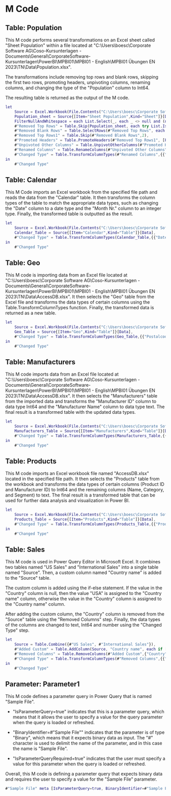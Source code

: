 



# M Code

## Table: Population


This M code performs several transformations on an Excel sheet called "Sheet Population" within a file located at "C:\Users\boesc\Corporate Software AG\Coso-Kursunterlagen - Documents\General\CorporateSoftware-Kursunterlagen\PowerBI\MPBI01\MPBI01 - English\MPBI01 Übungen EN 2023\TN\Data\Population.xlsx". 

The transformations include removing top rows and blank rows, skipping the first two rows, promoting headers, unpivoting columns, renaming columns, and changing the type of the "Population" column to Int64.

The resulting table is returned as the output of the M code.

```m
let
    Source = Excel.Workbook(File.Contents("C:\Users\boesc\Corporate Software AG\Coso-Kursunterlagen - Documents\General\CorporateSoftware-Kursunterlagen\PowerBI\MPBI01\MPBI01 - English\MPBI01 Übungen EN 2023\TN\Data\Population.xlsx"), null, false),
    Population_sheet = Source{[Item="Sheet Population",Kind="Sheet"]}[Data],
    FilterNullAndWhitespace = each List.Select(_, each _ <> null and (not (_ is text) or Text.Trim(_) <> "")),
    #"Removed Top Rows" = Table.Skip(Population_sheet, each try List.IsEmpty(List.Skip(FilterNullAndWhitespace(Record.FieldValues(_)), 1)) otherwise false),
    #"Removed Blank Rows" = Table.SelectRows(#"Removed Top Rows", each not List.IsEmpty(FilterNullAndWhitespace(Record.FieldValues(_)))),
    #"Removed Top Rows1" = Table.Skip(#"Removed Blank Rows",2),
    #"Promoted Headers" = Table.PromoteHeaders(#"Removed Top Rows1", [PromoteAllScalars=true]),
    #"Unpivoted Other Columns" = Table.UnpivotOtherColumns(#"Promoted Headers", {"Country"}, "Attribute", "Value"),
    #"Renamed Columns" = Table.RenameColumns(#"Unpivoted Other Columns",{{"Attribute", "Year"}, {"Value", "Population"}}),
    #"Changed Type" = Table.TransformColumnTypes(#"Renamed Columns",{{"Population", Int64.Type}})
in
    #"Changed Type"
```
## Table: Calendar


This M Code imports an Excel workbook from the specified file path and reads the data from the "Calendar" table. It then transforms the column types of the table to match the appropriate data types, such as changing the "Date" column to a date type and the "Month Nr." column to an integer type. Finally, the transformed table is outputted as the result.

```m
let
    Source = Excel.Workbook(File.Contents("C:\Users\boesc\Corporate Software AG\Coso-Kursunterlagen - Documents\General\CorporateSoftware-Kursunterlagen\PowerBI\MPBI01\MPBI01 - English\MPBI01 Übungen EN 2023\TN\Data\AccessDB.xlsx"), null, true),
    Calendar_Table = Source{[Item="Calendar",Kind="Table"]}[Data],
    #"Changed Type" = Table.TransformColumnTypes(Calendar_Table,{{"Date", type date}, {"Day", Int64.Type}, {"Month", type text}, {"Month Nr.", Int64.Type}, {"Quarter", type text}, {"Year", Int64.Type}})
in
    #"Changed Type"
```
## Table: Geo


This M code is importing data from an Excel file located at "C:\Users\boesc\Corporate Software AG\Coso-Kursunterlagen - Documents\General\CorporateSoftware-Kursunterlagen\PowerBI\MPBI01\MPBI01 - English\MPBI01 Übungen EN 2023\TN\Data\AccessDB.xlsx". It then selects the "Geo" table from the Excel file and transforms the data types of certain columns using the Table.TransformColumnTypes function. Finally, the transformed data is returned as a new table.

```m
let
    Source = Excel.Workbook(File.Contents("C:\Users\boesc\Corporate Software AG\Coso-Kursunterlagen - Documents\General\CorporateSoftware-Kursunterlagen\PowerBI\MPBI01\MPBI01 - English\MPBI01 Übungen EN 2023\TN\Data\AccessDB.xlsx"), null, true),
    Geo_Table = Source{[Item="Geo",Kind="Table"]}[Data],
    #"Changed Type" = Table.TransformColumnTypes(Geo_Table,{{"Postalcode", type text}, {"City", type text}, {"State", type text}, {"Region", type text}, {"District", type text}, {"Country", type text}})
in
    #"Changed Type"
```
## Table: Manufacturers


This M code imports data from an Excel file located at "C:\Users\boesc\Corporate Software AG\Coso-Kursunterlagen - Documents\General\CorporateSoftware-Kursunterlagen\PowerBI\MPBI01\MPBI01 - English\MPBI01 Übungen EN 2023\TN\Data\AccessDB.xlsx". It then selects the "Manufacturers" table from the imported data and transforms the "Manufacturer ID" column to data type Int64 and the "Manufacturer Name" column to data type text. The final result is a transformed table with the updated data types.

```m
let
    Source = Excel.Workbook(File.Contents("C:\Users\boesc\Corporate Software AG\Coso-Kursunterlagen - Documents\General\CorporateSoftware-Kursunterlagen\PowerBI\MPBI01\MPBI01 - English\MPBI01 Übungen EN 2023\TN\Data\AccessDB.xlsx"), null, true),
    Manufacturers_Table = Source{[Item="Manufacturers",Kind="Table"]}[Data],
    #"Changed Type" = Table.TransformColumnTypes(Manufacturers_Table,{{"Manufacturer ID", Int64.Type}, {"Manufacturer Name", type text}})
in
    #"Changed Type"
```
## Table: Products


This M code imports an Excel workbook file named "AccessDB.xlsx" located in the specified file path. It then selects the "Products" table from the workbook and transforms the data types of certain columns (Product ID and Manufacturer ID) to Int64 and the remaining columns (Name, Category, and Segment) to text. The final result is a transformed table that can be used for further data analysis and visualization in Power BI.

```m
let
    Source = Excel.Workbook(File.Contents("C:\Users\boesc\Corporate Software AG\Coso-Kursunterlagen - Documents\General\CorporateSoftware-Kursunterlagen\PowerBI\MPBI01\MPBI01 - English\MPBI01 Übungen EN 2023\TN\Data\AccessDB.xlsx"), null, true),
    Products_Table = Source{[Item="Products",Kind="Table"]}[Data],
    #"Changed Type" = Table.TransformColumnTypes(Products_Table,{{"Product ID", Int64.Type}, {"Name", type text}, {"Category", type text}, {"Segment", type text}, {"Manufacturer ID", Int64.Type}})
in
    #"Changed Type"
```
## Table: Sales


This M code is used in Power Query Editor in Microsoft Excel. It combines two tables named "US Sales" and "International Sales" into a single table named "Source". Then, a custom column named "Country name" is added to the "Source" table. 

The custom column is added using the if-else statement. If the value in the "Country" column is null, then the value "USA" is assigned to the "Country name" column, otherwise the value in the "Country" column is assigned to the "Country name" column. 

After adding the custom column, the "Country" column is removed from the "Source" table using the "Removed Columns" step. Finally, the data types of the columns are changed to text, Int64 and number using the "Changed Type" step.

```m
let
    Source = Table.Combine({#"US Sales", #"International Sales"}),
    #"Added Custom" = Table.AddColumn(Source, "Country name", each if [Country] = null then "USA" else [Country]),
    #"Removed Columns" = Table.RemoveColumns(#"Added Custom",{"Country"}),
    #"Changed Type" = Table.TransformColumnTypes(#"Removed Columns",{{"Country name", type text}, {"Amount", Int64.Type}, {"Product ID", Int64.Type}, {"Postalcode", type text}, {"Revenue", type number}})
in
    #"Changed Type"
```
## Parameter: Parameter1


This M code defines a parameter query in Power Query that is named "Sample File". 

- "IsParameterQuery=true" indicates that this is a parameter query, which means that it allows the user to specify a value for the query parameter when the query is loaded or refreshed. 

- "BinaryIdentifier=#"Sample File"" indicates that the parameter is of type "Binary", which means that it expects binary data as input. The "#" character is used to delimit the name of the parameter, and in this case the name is "Sample File". 

- "IsParameterQueryRequired=true" indicates that the user must specify a value for this parameter when the query is loaded or refreshed. 

Overall, this M code is defining a parameter query that expects binary data and requires the user to specify a value for the "Sample File" parameter.

```m
#"Sample File" meta [IsParameterQuery=true, BinaryIdentifier=#"Sample File", Type="Binary", IsParameterQueryRequired=true]
```
